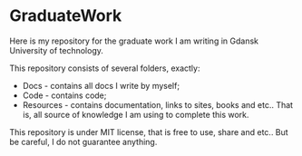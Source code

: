 # GraduateWork
Here is my repository for the graduate work I am writing in Gdansk University of
technology.

This repository consists of several folders, exactly:
- Docs - contains all docs I write by myself;
- Code - contains code;
- Resources - contains documentation, links to sites, books and etc.. That is,
all source of knowledge I am using to complete this work.

This repository is under MIT license, that is free to use, share and etc.. But be careful, I do not guarantee anything.
